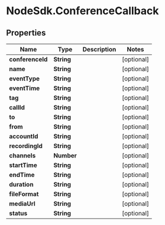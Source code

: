 # NodeSdk.ConferenceCallback

## Properties

Name | Type | Description | Notes
------------ | ------------- | ------------- | -------------
**conferenceId** | **String** |  | [optional] 
**name** | **String** |  | [optional] 
**eventType** | **String** |  | [optional] 
**eventTime** | **String** |  | [optional] 
**tag** | **String** |  | [optional] 
**callId** | **String** |  | [optional] 
**to** | **String** |  | [optional] 
**from** | **String** |  | [optional] 
**accountId** | **String** |  | [optional] 
**recordingId** | **String** |  | [optional] 
**channels** | **Number** |  | [optional] 
**startTime** | **String** |  | [optional] 
**endTime** | **String** |  | [optional] 
**duration** | **String** |  | [optional] 
**fileFormat** | **String** |  | [optional] 
**mediaUrl** | **String** |  | [optional] 
**status** | **String** |  | [optional] 


